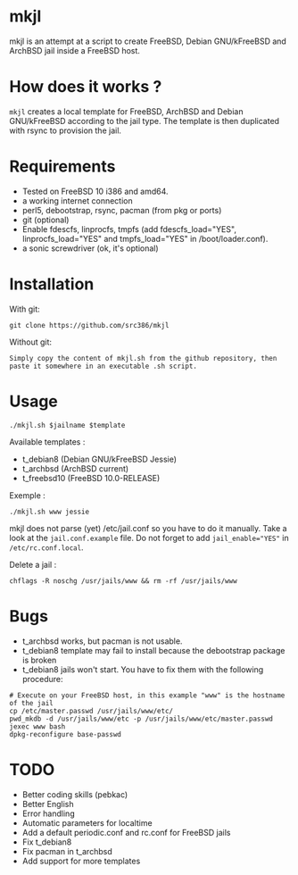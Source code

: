 mkjl
====

mkjl is an attempt at a script to create FreeBSD, Debian GNU/kFreeBSD and ArchBSD jail inside a FreeBSD host. 

How does it works ? 
===================

`mkjl` creates a local template for FreeBSD, ArchBSD and Debian GNU/kFreeBSD according to the jail type. The template is then duplicated with rsync to provision the jail.

Requirements 
=============

- Tested on FreeBSD 10 i386 and amd64. 
- a working internet connection 
- perl5, debootstrap, rsync, pacman (from pkg or ports) 
- git (optional) 
- Enable fdescfs, linprocfs, tmpfs (add fdescfs_load="YES", linprocfs_load="YES" and tmpfs_load="YES" in /boot/loader.conf).
- a sonic screwdriver (ok, it's optional)

Installation
============
 
With git:

```
git clone https://github.com/src386/mkjl
```

Without git:

```
Simply copy the content of mkjl.sh from the github repository, then paste it somewhere in an executable .sh script.
```

Usage 
=====

```
./mkjl.sh $jailname $template 
```

Available templates :
- t_debian8 (Debian GNU/kFreeBSD Jessie)
- t_archbsd (ArchBSD current)
- t_freebsd10 (FreeBSD 10.0-RELEASE)

Exemple :

```
./mkjl.sh www jessie
```

mkjl does not parse (yet) /etc/jail.conf so you have to do it manually. Take a look at the `jail.conf.example` file. Do not forget to add `jail_enable="YES"` in `/etc/rc.conf.local`.

Delete a jail :

```
chflags -R noschg /usr/jails/www && rm -rf /usr/jails/www
```

Bugs
====

- t_archbsd works, but pacman is not usable.
- t_debian8 template may fail to install because the debootstrap package is broken
- t_debian8 jails won't start. You have to fix them with the following procedure:

```
# Execute on your FreeBSD host, in this example "www" is the hostname of the jail
cp /etc/master.passwd /usr/jails/www/etc/
pwd_mkdb -d /usr/jails/www/etc -p /usr/jails/www/etc/master.passwd
jexec www bash
dpkg-reconfigure base-passwd
```

TODO
====

- Better coding skills (pebkac)
- Better English
- Error handling
- Automatic parameters for localtime
- Add a default periodic.conf and rc.conf for FreeBSD jails
- Fix t_debian8
- Fix pacman in t_archbsd
- Add support for more templates
